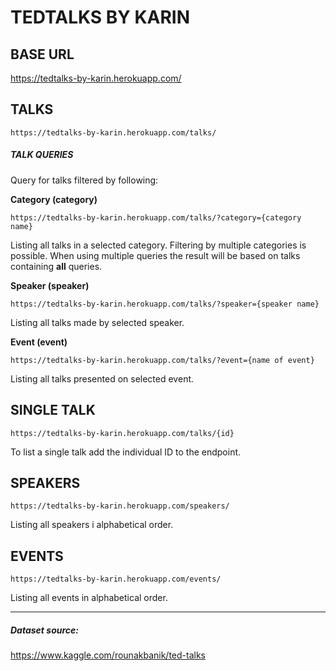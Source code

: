 
# TEDTALKS BY KARIN 


## BASE URL
https://tedtalks-by-karin.herokuapp.com/


## TALKS
`https://tedtalks-by-karin.herokuapp.com/talks/`

##### TALK QUERIES
Query for talks filtered by following:

**Category (category)** 

`https://tedtalks-by-karin.herokuapp.com/talks/?category={category name}`

Listing all talks in a selected category. Filtering by multiple categories is possible. When using multiple queries the result will be based on talks containing **all** queries.


**Speaker (speaker)**

`https://tedtalks-by-karin.herokuapp.com/talks/?speaker={speaker name}`

Listing all talks made by selected speaker.


**Event (event)**

`https://tedtalks-by-karin.herokuapp.com/talks/?event={name of event}`

Listing all talks presented on selected event.


## SINGLE TALK
`https://tedtalks-by-karin.herokuapp.com/talks/{id}`

To list a single talk add the individual ID to the endpoint. 

## SPEAKERS
`https://tedtalks-by-karin.herokuapp.com/speakers/`

Listing all speakers i alphabetical order.

## EVENTS
`https://tedtalks-by-karin.herokuapp.com/events/`

Listing all events in alphabetical order.
    
    
----------------------------------------------------------------


##### Dataset source: 
https://www.kaggle.com/rounakbanik/ted-talks
